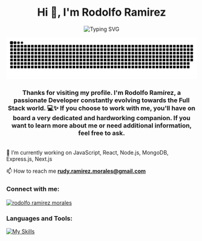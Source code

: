 <h1 align="center">Hi 👋, I'm Rodolfo Ramirez</h1>

<p align="center">
  <img src="https://readme-typing-svg.demolab.com?font=Fira+Code&size=25&pause=1000&center=true&random=false&width=435&lines=Web+Developer;Active+Learner+%2F+Reseacher;Love+to+learn+new+stuffs++%3C3" alt="Typing SVG" />
</p>

<div align="center">
  <img  src="https://github.com/1999AZZAR/1999AZZAR/blob/main/resources/img/grid-snake.svg"
       alt="snake" /></a>
</div>

<h3 align="center">Thanks for visiting my profile. I'm Rodolfo Ramírez, a passionate Developer constantly evolving towards the Full Stack world. 💻✨ If you choose to work with me, you'll have on board a very dedicated and hardworking companion. If you want to learn more about me or need additional information, feel free to ask.</h3>

<br>
🔭 I’m currently working on JavaScript, React, Node.js, MongoDB, Express.js, Next.js

📫 How to reach me **rudy.ramirez.morales@gmail.com**

<h3 align="left">Connect with me:</h3>
<p align="left">
<a href="https://www.linkedin.com/in/rodolfo-ramirez-morales-a577501a2/" target="blank"><img align="center" src="https://raw.githubusercontent.com/rahuldkjain/github-profile-readme-generator/master/src/images/icons/Social/linked-in-alt.svg" alt="rodolfo ramirez morales" height="30" width="40" /></a>
</p>

<h3 align="left">Languages and Tools:</h3>

[![My Skills](https://skillicons.dev/icons?i=js,ts,html,css,sass,bootstrap,tailwind,react,vite,babel,nextjs,nodejs,express,mongodb,firebase,postman,git,github,bash,linux,vscode,figma,vercel,aws,gcp)](https://skillicons.dev)

<br>




